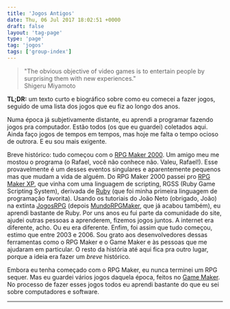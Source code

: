 ```yaml
---
title: 'Jogos Antigos'
date: Thu, 06 Jul 2017 18:02:51 +0000
draft: false
layout: 'tag-page'
type: 'page'
tag: 'jogos'
tags: ['group-index']
---
```


> "The obvious objective of video games is to entertain people by surprising them with new experiences."  
> Shigeru Miyamoto

**TL;DR:** um texto curto e biográfico sobre como eu comecei a fazer jogos, seguido de uma lista dos jogos que eu fiz ao longo dos anos.

Numa época já subjetivamente distante, eu aprendi a programar fazendo jogos pra computador. Estão todos (os que eu guardei) coletados aqui. Ainda faço jogos de tempos em tempos, mas hoje me falta o tempo ocioso de outrora. E eu sou mais exigente.

Breve histórico: tudo começou com o [RPG Maker 2000](https://en.wikipedia.org/wiki/RPG_Maker). Um amigo meu me mostou o programa (o Rafael, você não conhece não. Valeu, Rafael!). Esse provavelmente é um desses eventos singulares e aparentemente pequenos mas que mudam a vida de alguém. Do RPG Maker 2000 passei pro [RPG Maker XP](https://en.wikipedia.org/wiki/RPG_Maker#RPG_Maker_XP), que vinha com uma linguagem de scripting, RGSS (Ruby Game Scripting System), derivada de [Ruby](https://www.ruby-lang.org/en/) (que foi minha primeira linguagem de programação favorita). Usando os tutoriais do João Neto (obrigado, João) na extinta [JogosRPG](https://web.archive.org/web/20071102192325/http://www.jogosrpg.com.br/) (depois [MundoRPGMaker](https://www.facebook.com/mundorpgmaker), que já acabou também), eu aprendi bastante de Ruby. Por uns anos eu fui parte da comunidade do site, ajudei outras pessoas a aprenderem, fizemos jogos juntos. A internet era diferente, acho. Ou eu era diferente. Enfim, foi assim que tudo começou, estimo que entre 2003 e 2006. Sou grato aos desenvolvedores dessas ferramentas como o RPG Maker e o Game Maker e às pessoas que me ajudaram em particular. O resto da história até aqui fica pra outro lugar, porque a ideia era fazer um _breve_ histórico.

Embora eu tenha começado com o RPG Maker, eu nunca terminei um RPG sequer. Mas eu guardei vários jogos daquela época, feitos no [Game Maker](https://www.yoyogames.com/gamemaker/). No processo de fazer esses jogos todos eu aprendi bastante do que eu sei sobre computadores e software.

<hr>

